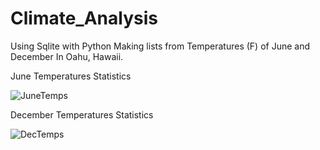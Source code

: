# Climate_Analysis
Using Sqlite with Python
Making lists from Temperatures (F) of June and December In Oahu, Hawaii.

June Temperatures Statistics


![JuneTemps](https://user-images.githubusercontent.com/79386482/184471974-480811db-9fac-4fe7-a5dd-20071a574600.PNG)


December Temperatures Statistics


![DecTemps](https://user-images.githubusercontent.com/79386482/184471997-ad80bcc2-2b71-45d0-802f-918fbd7c03bf.PNG)
